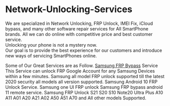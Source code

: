# Network-Unlocking-Services
We are specialized in Network Unlocking, FRP Unlock, IMEI Fix, iCloud bypass, and many other software repair services for All SmartPhone brands.  All we can do online with competitive price and best customer service.   
Unlocking your phone is not a mystery now.  
Our goal is to provide the best experience for our customers and introduce new ways of servicing SmartPhones online. 

Some of Our Great Services are as Follow.
<a href="https://unlockerplus.com/product/samsung-all-model-frp-google-account-remove-instant-server/">Samsung FRP Bypass</a> Service
This Service can unlock FRP Google Account for any Samsung Devices within a few minutes. Samsung all model FRP unlock supported till the latest 2020 security all models all version supported. Samsung Android 10  FRP Unlock Service. Samsung one UI FRP unlock Samsung FRP bypass android 11 remote service. 
Samsung FRP Unlock S21 S20 S10 Note20 Ultra Plus A10 A11 A01 A20 A21 A02 A50 A51 A70 and All other models Supported.
